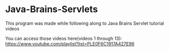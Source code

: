 # Java-Brains-Servlets


This program was made while following along to Java Brains Servlet tutorial videos

You can access those videos here(videos 1 through 13): https://www.youtube.com/playlist?list=PLE0F6C1917A427E96
